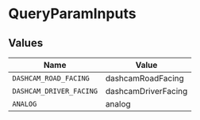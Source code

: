 # QueryParamInputs


## Values

| Name                    | Value                   |
| ----------------------- | ----------------------- |
| `DASHCAM_ROAD_FACING`   | dashcamRoadFacing       |
| `DASHCAM_DRIVER_FACING` | dashcamDriverFacing     |
| `ANALOG`                | analog                  |